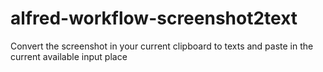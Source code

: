 # alfred-workflow-screenshot2text
Convert the screenshot in your current clipboard to texts and paste in the current available input place
